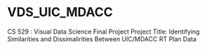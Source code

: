 # VDS_UIC_MDACC
CS 529 : Visual Data Science Final Project
Project Title: Identifying Similarities and Dissimalirities Between UIC/MDACC RT Plan Data
